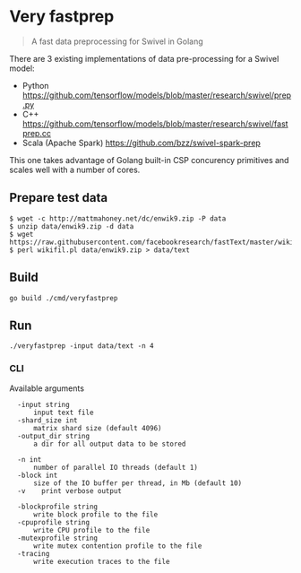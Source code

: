 # Very fastprep
> A fast data preprocessing for Swivel in Golang

There are 3 existing implementations of data pre-processing for a Swivel model:
 - Python
   https://github.com/tensorflow/models/blob/master/research/swivel/prep.py
 - C++
   https://github.com/tensorflow/models/blob/master/research/swivel/fastprep.cc
 - Scala (Apache Spark)
   https://github.com/bzz/swivel-spark-prep

This one takes advantage of Golang built-in CSP concurency primitives and scales well with a number of cores.

## Prepare test data
```
$ wget -c http://mattmahoney.net/dc/enwik9.zip -P data
$ unzip data/enwik9.zip -d data
$ wget https://raw.githubusercontent.com/facebookresearch/fastText/master/wikifil.pl
$ perl wikifil.pl data/enwik9.zip > data/text
```

## Build
```
go build ./cmd/veryfastprep
```

## Run
```
./veryfastprep -input data/text -n 4
```


### CLI

Available arguments
```
  -input string
      input text file
  -shard_size int
      matrix shard size (default 4096)
  -output_dir string
      a dir for all output data to be stored

  -n int
      number of parallel IO threads (default 1)
  -block int
      size of the IO buffer per thread, in Mb (default 10)
  -v	print verbose output

  -blockprofile string
      write block profile to the file
  -cpuprofile string
      write CPU profile to the file
  -mutexprofile string
      write mutex contention profile to the file
  -tracing
      write execution traces to the file
  ```

